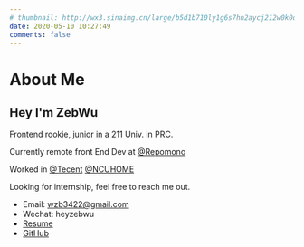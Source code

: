 ```yaml
---
# thumbnail: http://wx3.sinaimg.cn/large/b5d1b710ly1g6s7hn2aycj212w0k0dx5.jpg
date: 2020-05-10 10:27:49
comments: false
---
```


# About Me

## Hey I'm ZebWu

Frontend rookie, junior in a 211 Univ. in PRC.

Currently remote front End Dev at [@Repomono](https://repomono.com)

Worked in [@Tecent](https://www.tencent.com) [@NCUHOME](https://team.ncuos.com)

Looking for internship, feel free to reach me out.

+ Email: wzb3422@gmail.com
+ Wechat: heyzebwu
+ [Resume](https://resume.zebwu.com)
+ [GitHub](https://github.com/Wzb3422)
